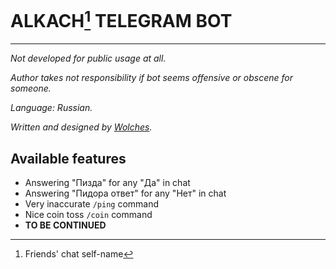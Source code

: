 # ALKACH[^1] TELEGRAM BOT

---

_Not developed for public usage at all._

_Author takes not responsibility if bot seems offensive or obscene for someone._ 

_Language: Russian._

_Written and designed by [Wolches][wolch]._

## Available features

* Answering "Пизда" for any "Да" in chat
* Answering "Пидора ответ" for any "Нет" in chat
* Very inaccurate `/ping` command
* Nice coin toss `/coin` command
* **TO BE CONTINUED**

[^1]: Friends' chat self-name

[wolch]: https://wolches.github.io/
